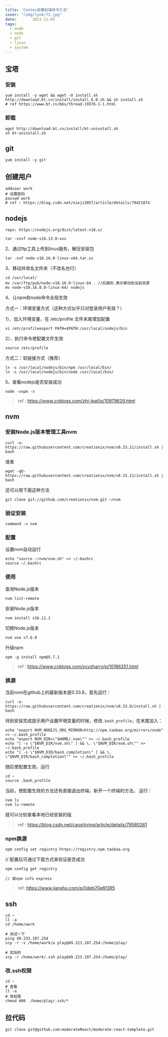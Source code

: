 ```yaml
---
title: 'Centos部署前端命令汇总'
cover: "/img/lynk/72.jpg"
date:       2021-11-03
tags:
  - node
  - node
  - git
  - linux
  - system
---
```



## 宝塔

### 安装

```shell
yum install -y wget && wget -O install.sh http://download.bt.cn/install/install_6.0.sh && sh install.sh
# ref https://www.bt.cn/bbs/thread-19376-1-1.html
```

### 卸载

```shell
wget http://download.bt.cn/install/bt-uninstall.sh
sh bt-uninstall.sh
```

## git

```
yum install -y git
```

## 创建用户

```shell
adduser work
# 设置密码
passwd work
# ref : https://blog.csdn.net/nieji3057/article/details/79421874
```

## nodejs

```
repo: https://nodejs.org/dist/latest-v16.x/
```

```shell
tar -xzvf node-v16.13.0-xxx
```



2、通过ftp工具上传到linux服务，解压安装包

```
tar -xvf node-v10.16.0-linux-x64.tar.xz
```

3、移动并改名文件夹（不改名也行）

```
cd /usr/local/
mv /var/ftp/pub/node-v10.16.0-linux-64 . //后面的.表示移动到当前目录
mv node-v10.16.0.0-linux-64/ nodejs
```



4、让npm和node命令全局生效

方式一：环境变量方式（这种方式似乎只对登录用户有效？）

1）、加入环境变量，在 /etc/profile 文件末尾增加配置

```
vi /etc/profileexport PATH=$PATH:/usr/local/nodejs/bin
```

2）、执行命令使配置文件生效

```
source /etc/profile
```

方式二：软链接方式（推荐）

```
ln -s /usr/local/nodejs/bin/npm /usr/local/bin/
ln -s /usr/local/nodejs/bin/node /usr/local/bin/
```

5、查看nodejs是否安装成功

```
node -vnpm -v
```





>
> ref : https://www.cnblogs.com/zhi-leaf/p/10979629.html
>




## nvm

### 安装Node.js版本管理工具nvm

```
curl -o- https://raw.githubusercontent.com/creationix/nvm/v0.33.11/install.sh | bash
```

或者

```
wget -qO- https://raw.githubusercontent.com/creationix/nvm/v0.33.11/install.sh | bash
```

还可以用下面这种方法

```
git clone git://github.com/creationix/nvm.git ~/nvm
```

### 验证安装

```shell
command -v nvm
```

### 配置

设置nvm自动运行

```
echo "source ~/nvm/nvm.sh" >> ~/.bashrc
source ~/.bashrc
```

### 使用

查询Node.js版本

```
nvm list-remote
```

安装Node.js版本

```
nvm install v16.11.1
```

切换Node.js版本

```
nvm use v7.6.0
```

升级npm

```
npm -g install npm@5.7.1
```

> ref : https://www.cnblogs.com/ycyzharry/p/10186251.html

### 换源

当前nvm在github上的最新版本是0.33.8，首先运行：

```
curl -o- https://raw.githubusercontent.com/creationix/nvm/v0.33.8/install.sh | bash
```

待到安装完成提示用户设置环境变量的时候，修改`.bash_profile`，在末尾加入：

```shell
echo "export NVM_NODEJS_ORG_MIRROR=http://npm.taobao.org/mirrors/node" >> ~/.bash_profile
echo "export NVM_DIR=\"$HOME/.nvm\"" >> ~/.bash_profile
echo "[ -s \"$NVM_DIR/nvm.sh\" ] && \. \"$NVM_DIR/nvm.sh\"" >> ~/.bash_profile
echo "[ -s \"$NVM_DIR/bash_completion\" ] && \. \"$NVM_DIR/bash_completion\"" >> ~/.bash_profile
```



随后使配置生效，运行

```
cd ~
source .bash_profile
```

当前，使配置生效的方法还有直接退出终端，新开一个终端的方法。
运行：

```
nvm ls
nvm ls-remote
```

就可以分别查看本地已经安装的版


> ref : https://blog.csdn.net/caoshiying/article/details/79580261

### npm换源

```
npm config set registry https://registry.npm.taobao.org
```
// 配置后可通过下面方式来验证是否成功
 ```
npm config get registry
 
// 或npm info express
 ```

> ref: https://www.jianshu.com/p/0deb70e6f395

## ssh

```shell
cd ~
ll -a
cd /home/work

# 测试一下
ping 49.233.107.254
scp -r -v /home/work/a play@49.223.107.254:/home/play/

# 实际的
scp -r /home/work/.ssh play@49.223.107.254:/home/play/

```



### 改.ssh权限

```shell
cd ~
# 查看
ll -a
# 改权限
chmod 600  /home/play/.ssh/*
```



## 拉代码

```shell
git clone git@github.com:moderateReact/moderate-react-template.git
```

